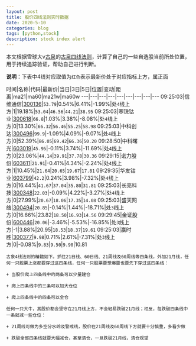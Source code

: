 ```yaml
---
layout: post
title: 股价四线法则实时数据
date: 2020-5-10
categories: blog
tags: [python,stock]
description: stock index alert
---
```



本文根据雪球大v[古泉](https://xueqiu.com/u/7148646888)的[古泉四线法则](https://xueqiu.com/7148646888/130498192)，计算了自己的一些自选股当前所处位置，用于持续追踪验证，帮助自己进行判断。

**说明**：下表中4线对应取值为`红色`表示最新价处于对应指标上方，属正面

时间|名称|代码|最新价|当日|3日|5日|位置|变动|距离|ma21|ma60|ma21w|ma60w
---|---|---|---|---|---|---|---|---
09:25:03|信维通信|[300136](https://xueqiu.com/S/SZ300136)|`53.79`|0.54%|6.41%|-1.99%|处`4`线上方|1|19.18%|`53.04`|`46.56`|`44.21`|`38.95`
09:25:03|寒锐钴业|[300618](https://xueqiu.com/S/SZ300618)|`66.8`|1.03%|3.38%|-8.08%|处`4`线上方|0|13.30%|`66.32`|`56.46`|`55.25`|`58.98`
09:25:03|中科创达|[300496](https://xueqiu.com/S/SZ300496)|`99.9`|-1.09%|4.09%|-9.07%|处`4`线上方|0|52.39%|`86.05`|`69.42`|`66.36`|`50.20`
09:28:50|中科曙光|[603019](https://xueqiu.com/S/SH603019)|`45.95`|-0.11%|3.74%|-11.69%|处`4`线上方|0|23.06%|`44.14`|`39.91`|`37.78`|`30.36`
09:29:15|诺力股份|[603611](https://xueqiu.com/S/SH603611)|`21.91`|-0.41%|4.34%|-2.24%|处`4`线上方|1|10.45%|`21.64`|`20.65`|`19.67`|`17.81`
09:29:35|华友钴业|[603799](https://xueqiu.com/S/SH603799)|`42.2`|0.24%|3.98%|-7.32%|处`4`线上方|0|16.44%|`41.67`|`37.04`|`35.80`|`31.81`
09:25:03|长亮科技|[300348](https://xueqiu.com/S/SZ300348)|`22.03`|-0.09%|4.22%|-3.27%|处`4`线上方|0|27.99%|`20.67`|`18.06`|`17.35`|`14.08`
09:25:03|盛天网络|[300494](https://xueqiu.com/S/SZ300494)|`20.85`|-0.14%|1.44%|-18.71%|处`3`线上方|0|16.66%|23.82|`18.50`|`16.93`|`14.56`
09:29:45|金证股份|[600446](https://xueqiu.com/S/SH600446)|`20.06`|-3.46%|-5.53%|-16.85%|处`3`线上方|-1|3.88%|20.95|`18.53`|`18.37`|`19.61`
09:25:03|赢时胜|[300377](https://xueqiu.com/S/SZ300377)|`9.98`|0.71%|2.61%|-7.31%|处`3`线上方|0|-0.08%|`9.83`|`9.50`|`9.90`|10.81

```
古泉4线法则的精髓如下。抓住21日线、60日线、21周线及60周线等四条线，外加21月线，任何一只股票上涨都要穿过这四条线，任何一只股票要想爆雷也要先下穿过这四条线：

+ 当股价爬上四条线中的两条可以少量建仓

+ 爬上四条线中的三条可以加大仓位

+ 爬上四条线中的四条可以全仓

任何一只大牛，其股价都会坚守在21月线上方，不会轻易跌破21月线；相反，每跌破四条线中一条就减一些仓位：

+ 21周线可做为多空分水岭及警戒线，股价在21周线及60周线下方就要十分慎重，多看少做

+ 跌破全部四条线就要大幅减仓，甚至清仓，一旦跌破21月线，清仓观望
```